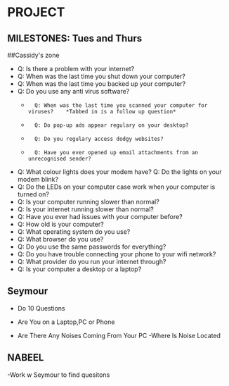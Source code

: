# PROJECT



## MILESTONES: Tues and Thurs

##Cassidy's zone

- Q: Is there a problem with your internet?
- Q: When was the last time you shut down your computer?
- Q: When was the last time you backed up your computer?
- Q: Do you use any anti virus software?
	-		Q: When was the last time you scanned your computer for viruses?	*Tabbed in is a follow up question*
	-		Q: Do pop-up ads appear regulary on your desktop?
	-		Q: Do you regulary access dodgy websites?
	-		Q: Have you ever opened up email attachments from an unrecognised sender?
- Q: What colour lights does your modem have?
	Q: Do the lights on your modem blink?
- Q: Do the LEDs on your computer case work when your computer is turned on?
- Q: Is your computer running slower than normal?
- Q: Is your internet running slower than normal?
- Q: Have you ever had issues with your computer before?
- Q: How old is your computer?
- Q: What operating system do you use?
- Q: What browser do you use?
- Q: Do you use the same passwords for everything?
- Q: Do you have trouble connecting your phone to your wifi network?
- Q: What provider do you run your internet through?
- Q: Is your computer a desktop or a laptop?










## Seymour 
- Do 10 Questions 

- Are You on a Laptop,PC or Phone
- Are There Any Noises Coming From Your PC
	-Where Is Noise Located 




## NABEEL
-Work w Seymour to find quesitons








